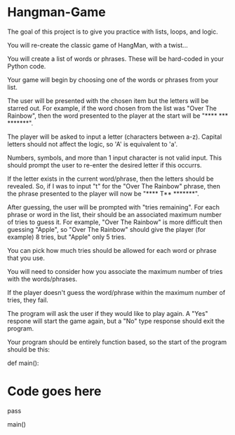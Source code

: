 # Hangman-Game
The goal of this project is to give you practice with lists, loops, and logic.

You will re-create the classic game of HangMan, with a twist...

You will create a list of words or phrases. These will be hard-coded in your Python code.

Your game will begin by choosing one of the words or phrases from your list.

The user will be presented with the chosen item but the letters will be starred out. For example, if the word chosen from the list was "Over The Rainbow", then the word presented to the player at the start will be "**** *** *******".

The player will be asked to input a letter (characters between a-z). Capital letters should not affect the logic, so 'A' is equivalent to 'a'.

Numbers, symbols, and more than 1 input character is not valid input. This should prompt the user to re-enter the desired letter if this occurrs.

If the letter exists in the current word/phrase, then the letters should be revealed. So, if I was to input "t" for the "Over The Rainbow" phrase, then the phrase presented to the player will now be "**** T** *******".

After guessing, the user will be prompted with "tries remaining". For each phrase or word in the list, their should be an associated maximum number of tries to guess it. For example, "Over The Rainbow" is more difficult then guessing "Apple", so "Over The Rainbow" should give the player (for example) 8 tries, but "Apple" only 5 tries.

You can pick how much tries should be allowed for each word or phrase that you use.

You will need to consider how you associate the maximum number of tries with the words/phrases.

If the player doesn't guess the word/phrase within the maximum number of tries, they fail.

The program will ask the user if they would like to play again. A "Yes" respone will start the game again, but a "No" type response should exit the program.

Your program should be entirely function based, so the start of the program should be this:

def main():
# Code goes here
pass

main()
